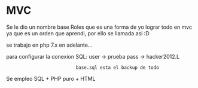 # MVC

Se le dio un nombre base Roles que es una forma de yo lograr todo en mvc ya que es un orden que aprendi, por ello se llamada asi :D

se trabajo en php 7.x en adelante...

para configurar la conexion SQL: user -> prueba
                              pass -> hacker2012.L
                              
                              base.sql esta el backup de todo

                              
Se empleo SQL + PHP puro + HTML
